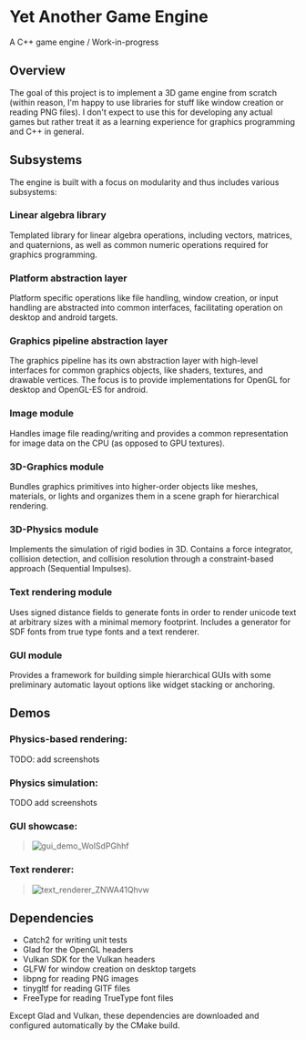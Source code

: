 # Yet Another Game Engine
A C++ game engine / Work-in-progress

## Overview
The goal of this project is to implement a 3D game engine from scratch (within reason, I'm happy to use libraries for stuff like window creation or reading PNG files). I don't expect to use this for developing any actual games but rather treat it as a learning experience for graphics programming and C++ in general.

## Subsystems
The engine is built with a focus on modularity and thus includes various subsystems:

### Linear algebra library
Templated library for linear algebra operations, including vectors, matrices, and quaternions, as well as common numeric operations required for graphics programming.
### Platform abstraction layer
Platform specific operations like file handling, window creation, or input handling are abstracted into common interfaces, facilitating operation on desktop and android targets.
### Graphics pipeline abstraction layer
The graphics pipeline has its own abstraction layer with high-level interfaces for common graphics objects, like shaders, textures, and drawable vertices. The focus is to provide implementations for OpenGL for desktop and OpenGL-ES for android.
### Image module
Handles image file reading/writing and provides a common representation for image data on the CPU (as opposed to GPU textures). 
### 3D-Graphics module
Bundles graphics primitives into higher-order objects like meshes, materials, or lights and organizes them in a scene graph for hierarchical rendering.   
### 3D-Physics module
Implements the simulation of rigid bodies in 3D. Contains a force integrator, collision detection, and collision resolution through a constraint-based approach (Sequential Impulses). 
### Text rendering module
Uses signed distance fields to generate fonts in order to render unicode text at arbitrary sizes with a minimal memory footprint. Includes a generator for SDF fonts from true type fonts and a text renderer.
### GUI module
Provides a framework for building simple hierarchical GUIs with some preliminary automatic layout options like widget stacking or anchoring.  

## Demos
### Physics-based rendering:
TODO: add screenshots

### Physics simulation:
TODO add screenshots

### GUI showcase:
>![gui_demo_WolSdPGhhf](https://github.com/NiklasReiche/yage/assets/29310846/2a8c30e1-f8b3-4e37-9a8d-a6393054becd)

### Text renderer:
>![text_renderer_ZNWA41Qhvw](https://github.com/NiklasReiche/yage/assets/29310846/ea7f4650-f3eb-466a-896e-8f0691aa0f96)

## Dependencies
- Catch2 for writing unit tests
- Glad for the OpenGL headers
- Vulkan SDK for the Vulkan headers
- GLFW for window creation on desktop targets
- libpng for reading PNG images
- tinygltf for reading GlTF files
- FreeType for reading TrueType font files 

Except Glad and Vulkan, these dependencies are downloaded and configured automatically by the CMake build. 
